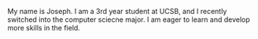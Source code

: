 My name is Joseph. I am a 3rd year student at UCSB, and I recently switched into the computer sciecne major. I am eager to learn and develop more skills in the field. 
